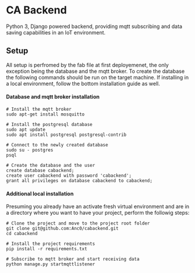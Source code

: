# CA Backend

Python 3, Django powered backend, providing mqtt subscribing and data saving capabilities in an IoT environment.

## Setup

All setup is perfromed by the fab file at first deployemenet, the only exception being the database
and the mqtt broker. To create the database the following commands should be run on the target machine. 
If installing in a local environment, follow the bottom installation guide as well.

#### Database and mqtt broker installation
    
    # Install the mqtt broker
    sudo apt-get install mosquitto
    
    # Install the postgresql database
    sudo apt update
    sudo apt install postgresql postgresql-contrib
    
    # Connect to the newly created database
    sudo su - postgres
    psql
    
    # Create the database and the user
    create database cabackend;
    create user cabackend with password 'cabackend';
    grant all privileges on database cabackend to cabackend;
    

#### Additional local installation

Presuming you already have an activate fresh virtual environment and are in a directory where you want 
to have your project, perform the followig steps:

    # Clone the project and move to the project root folder
    git clone git@github.com:Anc0/cabackend.git
    cd cabackend
    
    # Install the project requirements
    pip install -r requirements.txt
    
    # Subscribe to mqtt broker and start receiving data
    python manage.py startmqttlistener
    

